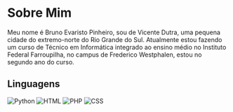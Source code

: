 # Sobre Mim
Meu nome é Bruno Evaristo Pinheiro, sou de Vicente Dutra, uma pequena cidade do extremo-norte do Rio Grande do Sul.
Atualmente estou fazendo um curso de Técnico em Informática integrado ao ensino médio no Instituto Federal Farroupilha, no campus de Frederico Westphalen, estou no segundo ano do curso.
## Linguagens
![Python](https://img.shields.io/badge/python-white?style=for-the-badge&logo=python&logoColor=white&color=blue
) ![HTML](https://img.shields.io/badge/html5-%23E34F26.svg?style=for-the-badge&logo=html&logoColor=white) ![PHP](https://img.shields.io/badge/php-%23777BB4.svg?style=for-the-badge&logo=php&logoColor=white) ![CSS](https://img.shields.io/badge/css3-%231572B6.svg?style=for-the-badge&logo=css&logoColor=white)
